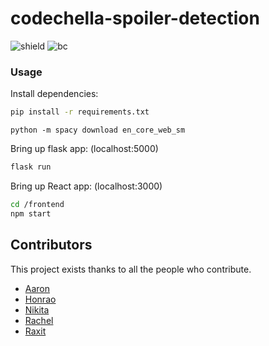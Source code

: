 # codechella-spoiler-detection

![shield][badge] ![bc][chat]


### Usage
Install dependencies:
```bash
pip install -r requirements.txt
```
```
python -m spacy download en_core_web_sm
```
Bring up flask app: (localhost:5000)
```bash
flask run
```
Bring up React app: (localhost:3000)
```bash
cd /frontend
npm start
```

## Contributors

This project exists thanks to all the people who contribute. 


* [Aaron](https://github.com/aaronbae)
* [Honrao](https://github.com/Honrao-Akshata)
* [Nikita](https://github.com/nikitagawde10)
* [Rachel](https://github.com/singinzrain)
* [Raxit](https://github.com/Maxrovr)


<!-- Markdown link & img dfn -->
[badge]: https://img.shields.io/badge/SpoilerDetector-building..%F0%9F%A4%93-blue

[chat]: https://img.shields.io/badge/chat-on%20Slack-brightgreen

